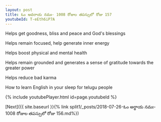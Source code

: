 ```yaml
---
layout: post
title: ఓం అవరాయ నమః- 1008 రోజుల తపస్సులో రోజు 157
youtubeId: T-eEth6iP7A
---
```

 
 
Helps get goodness, bliss and peace and God's blessings
 
Helps remain focused, help generate inner energy 
 
Helps boost physical and mental health 
 
Helps remain grounded and generates a sense of gratitude towards the greater power 
 
Helps reduce bad karma
 
How to learn English in your sleep for telugu people
 
 
 
 


{% include youtubePlayer.html id=page.youtubeId %}
 
[Next]({{ site.baseurl }}{% link split1/_posts/2018-07-26-ఓం అర్థాయ నమః- 1008 రోజుల తపస్సులో రోజు 156.md%})
 
